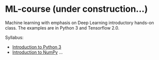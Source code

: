 # ML-course (under construction...)

Machine learning with emphasis on Deep Learning introductory hands-on class. The examples are in Python 3 and Tensorflow 2.0.


Syllabus:
- [Introduction to Python 3](JNotebooks/tutorial-python.ipynb)
- [Introduction to NumPy](tutorial-numpy.ipynb)
...
